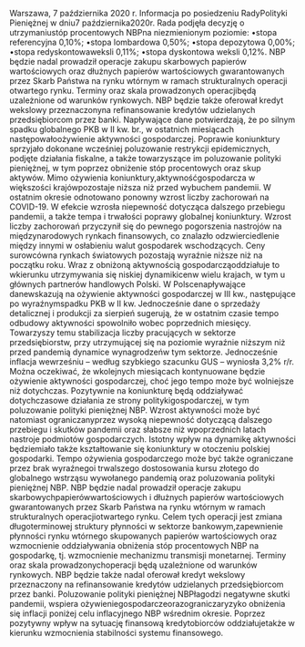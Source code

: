 Warszawa, 7 października 2020 r.
Informacja po posiedzeniu RadyPolityki Pieniężnej
w dniu7 października2020r.
Rada podjęła decyzję o utrzymaniustóp procentowych NBPna niezmienionym
poziomie:
•stopa referencyjna 0,10%;
•stopa lombardowa 0,50%;
•stopa depozytowa 0,00%;
•stopa redyskontowaweksli 0,11%;
•stopa dyskontowa weksli 0,12%.
NBP będzie nadal prowadził operacje zakupu skarbowych papierów wartościowych
oraz dłużnych papierów wartościowych gwarantowanych przez Skarb Państwa na
rynku wtórnym w ramach strukturalnych operacji otwartego rynku. Terminy oraz skala
prowadzonych operacjibędą uzależnione od warunków rynkowych.
NBP będzie także oferował kredyt wekslowy przeznaczonyna refinansowanie
kredytów udzielanych przedsiębiorcom przez banki.
Napływające dane potwierdzają, że po silnym spadku globalnego PKB w II kw. br., w
ostatnich miesiącach następowałoożywienie aktywności gospodarczej. Poprawie
koniunktury sprzyjało dokonane wcześniej poluzowanie restrykcji epidemicznych,
podjęte działania fiskalne, a także towarzyszące im poluzowanie polityki pieniężnej, w
tym poprzez obniżenie stóp procentowych oraz skup aktywów. Mimo ożywienia
koniunktury,aktywnośćgospodarcza w większości krajówpozostaje niższa niż przed
wybuchem pandemii. W ostatnim okresie odnotowano ponowny wzrost liczby
zachorowań na COVID-19. W efekcie wzrosła niepewność dotycząca dalszego przebiegu
pandemii, a także tempa i trwałości poprawy globalnej koniunktury.
Wzrost liczby zachorowań przyczynił się do pewnego pogorszenia nastrojów na
międzynarodowych rynkach finansowych, co znalazło odzwierciedlenie między innymi
w osłabieniu walut gospodarek wschodzących. Ceny surowcówna rynkach światowych
pozostają wyraźnie niższe niż na początku roku. Wraz z obniżoną aktywnością
gospodarcząoddziałuje to wkierunku utrzymywania się niskiej dynamikicenw wielu
krajach, w tym u głównych partnerów handlowych Polski.
W Polscenapływające danewskazują na ożywienie aktywności gospodarczej w III kw.,
następujące po wyraźnymspadku PKB w II kw. Jednocześnie dane o sprzedaży
detalicznej i produkcji za sierpień sugerują, że w ostatnim czasie tempo odbudowy
aktywności spowolniło wobec poprzednich miesięcy. Towarzyszy temu stabilizacja liczby
pracujących w sektorze przedsiębiorstw, przy utrzymującej się na poziomie wyraźnie
niższym niż przed pandemią dynamice wynagrodzeńw tym sektorze. Jednocześnie
inflacja wewrześniu – według szybkiego szacunku GUS – wyniosła 3,2% r/r.
Można oczekiwać, że wkolejnych miesiącach kontynuowane będzie ożywienie
aktywności gospodarczej, choć jego tempo może być wolniejsze niż dotychczas.
Pozytywnie na koniunkturę będą oddziaływać dotychczasowe działania ze strony
politykigospodarczej, w tym poluzowanie polityki pieniężnej NBP. Wzrost aktywności
może być natomiast ograniczanyprzez wysoką niepewność dotyczącą dalszego przebiegu
i skutków pandemii oraz słabsze niż wpoprzednich latach nastroje podmiotów
gospodarczych. Istotny wpływ na dynamikę aktywności będziemiało także kształtowanie
się koniunktury w otoczeniu polskiej gospodarki. Tempo ożywienia gospodarczego może
być także ograniczane przez brak wyraźnegoi trwalszego dostosowania kursu złotego do
globalnego wstrząsu wywołanego pandemią oraz poluzowania polityki pieniężnej NBP.
NBP będzie nadal prowadził operacje zakupu skarbowychpapierówwartościowych i
dłużnych papierów wartościowych gwarantowanych przez Skarb Państwa na rynku
wtórnym w ramach strukturalnych operacjiotwartego rynku. Celem tych operacji jest
zmiana długoterminowej struktury płynności w sektorze bankowym,zapewnienie
płynności rynku wtórnego skupowanych papierów wartościowych oraz wzmocnienie
oddziaływania obniżenia stóp procentowych NBP na gospodarkę, tj. wzmocnienie
mechanizmu transmisji monetarnej. Terminy oraz skala prowadzonychoperacji będą
uzależnione od warunków rynkowych.
NBP będzie także nadal oferował kredyt wekslowy przeznaczony na refinansowanie
kredytów udzielanych przedsiębiorcom przez banki.
Poluzowanie polityki pieniężnej NBPłagodzi negatywne skutki pandemii, wspiera
ożywieniegospodarczeorazograniczaryzyko obniżenia się inflacji poniżej celu
inflacyjnego NBP wśrednim okresie. Poprzez pozytywny wpływ na sytuację finansową
kredytobiorców oddziałujetakże w kierunku wzmocnienia stabilności systemu
finansowego.
